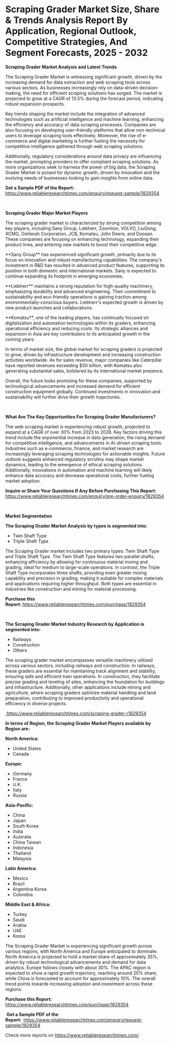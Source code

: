<p><h1>Scraping Grader Market Size, Share & Trends Analysis Report By Application, Regional Outlook, Competitive Strategies, And Segment Forecasts, 2025 - 2032</h1></p><p><strong>Scraping Grader Market Analysis and Latest Trends</strong></p>
<p><p>The Scraping Grader Market is witnessing significant growth, driven by the increasing demand for data extraction and web scraping tools across various sectors. As businesses increasingly rely on data-driven decision-making, the need for efficient scraping solutions has surged. The market is projected to grow at a CAGR of 13.5% during the forecast period, indicating robust expansion prospects.</p><p>Key trends shaping the market include the integration of advanced technologies such as artificial intelligence and machine learning, enhancing the efficiency and accuracy of data scraping processes. Companies are also focusing on developing user-friendly platforms that allow non-technical users to leverage scraping tools effectively. Moreover, the rise of e-commerce and digital marketing is further fueling the necessity for competitive intelligence gathered through web scraping solutions.</p><p>Additionally, regulatory considerations around data privacy are influencing the market, prompting providers to offer compliant scraping solutions. As more organizations seek to harness the power of big data, the Scraping Grader Market is poised for dynamic growth, driven by innovation and the evolving needs of businesses looking to gain insights from online data.</p></p>
<p><strong>Get a Sample PDF of the Report:&nbsp;</strong> <a href="https://www.reliableresearchtimes.com/enquiry/request-sample/1829354?utm_campaign=3061&utm_medium=2&utm_source=Github&utm_content=ia&utm_term=12042025&utm_id=scraping-grader">https://www.reliableresearchtimes.com/enquiry/request-sample/1829354</a></p>
<p>&nbsp;</p>
<p><strong>Scraping Grader Major Market Players</strong></p>
<p><p>The scraping grader market is characterized by strong competition among key players, including Sany Group, Liebherr, Zoomlion, VOLVO, LiuGong, XCMG, Oshkosh Corporation, JCB, Komatsu, John Deere, and Doosan. These companies are focusing on enhancing technology, expanding their product lines, and entering new markets to boost their competitive edge.</p><p>**Sany Group** has experienced significant growth, primarily due to its focus on innovation and robust manufacturing capabilities. The company's investment in R&D has resulted in advanced product features, supporting its position in both domestic and international markets. Sany is expected to continue expanding its footprint in emerging economies.</p><p>**Liebherr** maintains a strong reputation for high-quality machinery, emphasizing durability and advanced engineering. Their commitment to sustainability and eco-friendly operations is gaining traction among environmentally-conscious buyers. Liebherr's expected growth is driven by new product launches and collaborations.</p><p>**Komatsu**, one of the leading players, has continually focused on digitalization and automation technologies within its graders, enhancing operational efficiency and reducing costs. Its strategic alliances and expansion in Asia are key contributors to its anticipated growth in the coming years.</p><p>In terms of market size, the global market for scraping graders is projected to grow, driven by infrastructure development and increasing construction activities worldwide. As for sales revenue, major companies like Caterpillar have reported revenues exceeding $30 billion, with Komatsu also generating substantial sales, bolstered by its international market presence.</p><p>Overall, the future looks promising for these companies, supported by technological advancements and increased demand for efficient construction equipment globally. Continued investments in innovation and sustainability will further drive their growth trajectories.</p></p>
<p>&nbsp;</p>
<p><strong>What Are The Key Opportunities For Scraping Grader Manufacturers?</strong></p>
<p><p>The web scraping market is experiencing robust growth, projected to expand at a CAGR of over 30% from 2023 to 2028. Key factors driving this trend include the exponential increase in data generation, the rising demand for competitive intelligence, and advancements in AI-driven scraping tools. Industries such as e-commerce, finance, and market research are increasingly leveraging scraping technologies for actionable insights. Future outlook suggests enhanced regulatory scrutiny may shape market dynamics, leading to the emergence of ethical scraping solutions. Additionally, innovations in automation and machine learning will likely enhance data accuracy and decrease operational costs, further fueling market adoption.</p></p>
<p><strong>Inquire or Share Your Questions If Any Before Purchasing This Report:</strong> <a href="https://www.reliableresearchtimes.com/enquiry/pre-order-enquiry/1829354?utm_campaign=3061&utm_medium=2&utm_source=Github&utm_content=ia&utm_term=12042025&utm_id=scraping-grader">https://www.reliableresearchtimes.com/enquiry/pre-order-enquiry/1829354</a></p>
<p>&nbsp;</p>
<p><strong>Market Segmentation</strong></p>
<p><strong>The Scraping Grader Market Analysis by types is segmented into:</strong></p>
<p><ul><li>Twin Shaft Type</li><li>Triple Shaft Type</li></ul></p>
<p><p>The Scraping Grader market includes two primary types: Twin Shaft Type and Triple Shaft Type. The Twin Shaft Type features two parallel shafts, enhancing efficiency by allowing for continuous material mixing and grading, ideal for medium to large-scale operations. In contrast, the Triple Shaft Type incorporates three shafts, providing even greater mixing capability and precision in grading, making it suitable for complex materials and applications requiring higher throughput. Both types are essential in industries like construction and mining for material processing.</p></p>
<p><strong>Purchase this Report:&nbsp;</strong><a href="https://www.reliableresearchtimes.com/purchase/1829354?utm_campaign=3061&utm_medium=2&utm_source=Github&utm_content=ia&utm_term=12042025&utm_id=scraping-grader">https://www.reliableresearchtimes.com/purchase/1829354</a></p>
<p>&nbsp;</p>
<p><strong>The Scraping Grader Market Industry Research by Application is segmented into:</strong></p>
<p><ul><li>Railways</li><li>Construction</li><li>Others</li></ul></p>
<p><p>The scraping grader market encompasses versatile machinery utilized across various sectors, including railways and construction. In railways, these graders are essential for maintaining track alignment and stability, ensuring safe and efficient train operations. In construction, they facilitate precise grading and leveling of sites, enhancing the foundation for buildings and infrastructure. Additionally, other applications include mining and agriculture, where scraping graders optimize material handling and land preparation, contributing to improved productivity and operational efficiency in diverse projects.</p></p>
<p><a href="https://www.reliableresearchtimes.com/scraping-grader-r1829354?utm_campaign=3061&utm_medium=2&utm_source=Github&utm_content=ia&utm_term=12042025&utm_id=scraping-grader">&nbsp;https://www.reliableresearchtimes.com/scraping-grader-r1829354</a></p>
<p><strong>In terms of Region, the Scraping Grader Market Players available by Region are:</strong></p>
<p>
    <p> <strong> North America: </strong>
        <ul>
            <li>United States</li>
            <li>Canada</li>
        </ul>
        </p> 
    <p> <strong> Europe: </strong>
        <ul>
            <li>Germany</li>
            <li>France</li>
            <li>U.K.</li>
            <li>Italy</li>
            <li>Russia</li>
        </ul>
        </p> 
    <p> <strong> Asia-Pacific: </strong>
        <ul>
            <li>China</li>
            <li>Japan</li>
            <li>South Korea</li>
            <li>India</li>
            <li>Australia</li>
            <li>China Taiwan</li>
            <li>Indonesia</li>
            <li>Thailand</li>
            <li>Malaysia</li>
        </ul>
        </p> 
    <p> <strong> Latin America: </strong>
        <ul>
            <li>Mexico</li>
            <li>Brazil</li>
            <li>Argentina Korea</li>
            <li>Colombia</li>
        </ul>
        </p> 
    <p> <strong> Middle East & Africa: </strong>
        <ul>
            <li>Turkey</li>
            <li>Saudi</li>
            <li>Arabia</li>
            <li>UAE</li>
            <li>Korea</li>
        </ul>
    </p>
    </p>
<p><p>The Scraping Grader Market is experiencing significant growth across various regions, with North America and Europe anticipated to dominate. North America is projected to hold a market share of approximately 35%, driven by robust technological advancements and demand for data analytics. Europe follows closely with about 30%. The APAC region is expected to show a rapid growth trajectory, reaching around 25% share, while China is forecasted to account for approximately 10%. The overall trend points towards increasing adoption and investment across these regions.</p></p>
<p><strong>Purchase this Report: </strong><a href="https://www.reliableresearchtimes.com/purchase/1829354?utm_campaign=3061&utm_medium=2&utm_source=Github&utm_content=ia&utm_term=12042025&utm_id=scraping-grader">https://www.reliableresearchtimes.com/purchase/1829354</a></p>
<p>&nbsp;<strong>Get a Sample PDF of the Report:&nbsp;&nbsp;</strong><a href="https://www.reliableresearchtimes.com/enquiry/request-sample/1829354?utm_campaign=3061&utm_medium=2&utm_source=Github&utm_content=ia&utm_term=12042025&utm_id=scraping-grader">https://www.reliableresearchtimes.com/enquiry/request-sample/1829354</a></p>
<p><strong></strong></p>
<p>Check more reports on <a href="https://www.reliableresearchtimes.com/?utm_campaign=3061&utm_medium=2&utm_source=Github&utm_content=ia&utm_term=12042025&utm_id=scraping-grader">https://www.reliableresearchtimes.com/</a></p>